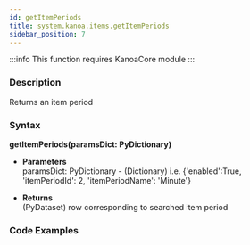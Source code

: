 ```yaml
---
id: getItemPeriods
title: system.kanoa.items.getItemPeriods
sidebar_position: 7
---
```


:::info
This function requires KanoaCore module
:::


### Description
Returns an item period 

### Syntax
**getItemPeriods(paramsDict: PyDictionary)**

- **Parameters**  
    paramsDict: PyDictionary - (Dictionary) i.e. {'enabled':True, 'itemPeriodId': 2, 'itemPeriodName': 'Minute'} 


- **Returns**  
    (PyDataset) row corresponding to searched item period


### Code Examples

```py

```